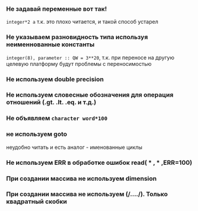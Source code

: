 ### Не задавай переменные вот так!
`integer*2 a` т.к. это плохо читается, и такой способ устарел
### Не указываем разновидность типа используя неименнованные константы
`integer(8), parameter :: QW = 3**20`, т.к. при переносе на другую целевую платформу будут проблемы с переносимостью

### Не используем double precision

### Не используем словесные обозначения для операция отношений (.gt. .lt. .eq. и т.д.)

### Не объявляем `character word*100`

###  не используем goto
неудобно читать и есть аналог - именованные циклы

### Не используем ERR в обработке ошибок read( * , * ,ERR=100)

### При создании массива не используем dimension

### При создании массива не используем (/..../). Только квадратный скобки
